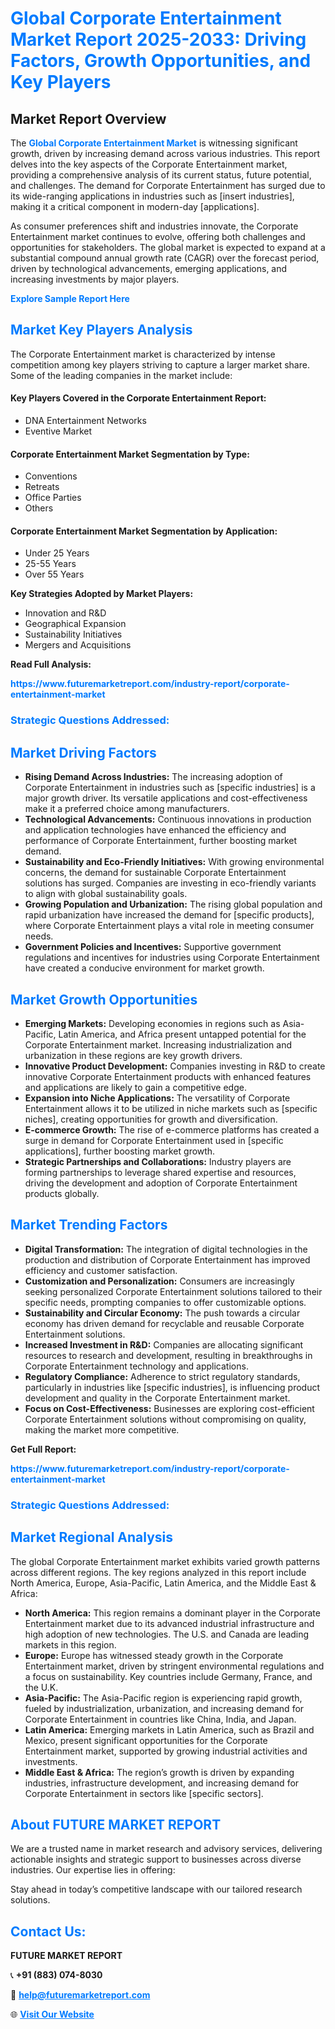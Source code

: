 <h1 style="color: #007BFF;">Global Corporate Entertainment Market Report 2025-2033: Driving Factors, Growth Opportunities, and Key Players</h1>

<section id="overview">
<h2>Market Report Overview</h2>
<p>The <a href="https://www.futuremarketreport.com/industry-report/corporate-entertainment-market" style="color: #007BFF; text-decoration: none;"><strong>Global Corporate Entertainment Market</strong></a> is witnessing significant growth, driven by increasing demand across various industries. This report delves into the key aspects of the Corporate Entertainment market, providing a comprehensive analysis of its current status, future potential, and challenges. The demand for Corporate Entertainment has surged due to its wide-ranging applications in industries such as [insert industries], making it a critical component in modern-day [applications].</p>
<p>As consumer preferences shift and industries innovate, the Corporate Entertainment market continues to evolve, offering both challenges and opportunities for stakeholders. The global market is expected to expand at a substantial compound annual growth rate (CAGR) over the forecast period, driven by technological advancements, emerging applications, and increasing investments by major players.</p>
</section>

<section id="overview">
<p><a href="https://www.futuremarketreport.com/request-sample/reportId=51250" style="color: #007BFF; text-decoration: none;"><strong>Explore Sample Report Here</strong></a></p>
</section>

<section id="key-players">
<h2 style="color: #007BFF;">Market Key Players Analysis</h2>
<p>The Corporate Entertainment market is characterized by intense competition among key players striving to capture a larger market share. Some of the leading companies in the market include:</p>
<h4>Key Players Covered in the Corporate Entertainment Report:</h4>
<ul><li>DNA Entertainment Networks</li><li>Eventive Market</li></ul>
<h4>Corporate Entertainment Market Segmentation by Type:</h4>
<ul><li>Conventions</li><li>Retreats</li><li>Office Parties</li><li>Others</li></ul>

<h4>Corporate Entertainment Market Segmentation by Application:</h4>
<ul><li>Under 25 Years</li><li>25-55 Years</li><li>Over 55 Years</li></ul>
<p><strong>Key Strategies Adopted by Market Players:</strong></p>
<ul>
<li>Innovation and R&D</li>
<li>Geographical Expansion</li>
<li>Sustainability Initiatives</li>
<li>Mergers and Acquisitions</li>
</ul>
</section>

<section>
<p><strong>Read Full Analysis: </strong></p><a href="https://www.futuremarketreport.com/industry-report/corporate-entertainment-market" style="color: #007BFF; text-decoration: none;"><strong>https://www.futuremarketreport.com/industry-report/corporate-entertainment-market</strong></a>
<h3 style="color: #007BFF;">Strategic Questions Addressed:</h3>
</section>

<section id="driving-factors">
<h2 style="color: #007BFF;">Market Driving Factors</h2>
<ul>
<li><strong>Rising Demand Across Industries:</strong> The increasing adoption of Corporate Entertainment in industries such as [specific industries] is a major growth driver. Its versatile applications and cost-effectiveness make it a preferred choice among manufacturers.</li>
<li><strong>Technological Advancements:</strong> Continuous innovations in production and application technologies have enhanced the efficiency and performance of Corporate Entertainment, further boosting market demand.</li>
<li><strong>Sustainability and Eco-Friendly Initiatives:</strong> With growing environmental concerns, the demand for sustainable Corporate Entertainment solutions has surged. Companies are investing in eco-friendly variants to align with global sustainability goals.</li>
<li><strong>Growing Population and Urbanization:</strong> The rising global population and rapid urbanization have increased the demand for [specific products], where Corporate Entertainment plays a vital role in meeting consumer needs.</li>
<li><strong>Government Policies and Incentives:</strong> Supportive government regulations and incentives for industries using Corporate Entertainment have created a conducive environment for market growth.</li>
</ul>
</section>

<section id="growth-opportunities">
<h2 style="color: #007BFF;">Market Growth Opportunities</h2>
<ul>
<li><strong>Emerging Markets:</strong> Developing economies in regions such as Asia-Pacific, Latin America, and Africa present untapped potential for the Corporate Entertainment market. Increasing industrialization and urbanization in these regions are key growth drivers.</li>
<li><strong>Innovative Product Development:</strong> Companies investing in R&D to create innovative Corporate Entertainment products with enhanced features and applications are likely to gain a competitive edge.</li>
<li><strong>Expansion into Niche Applications:</strong> The versatility of Corporate Entertainment allows it to be utilized in niche markets such as [specific niches], creating opportunities for growth and diversification.</li>
<li><strong>E-commerce Growth:</strong> The rise of e-commerce platforms has created a surge in demand for Corporate Entertainment used in [specific applications], further boosting market growth.</li>
<li><strong>Strategic Partnerships and Collaborations:</strong> Industry players are forming partnerships to leverage shared expertise and resources, driving the development and adoption of Corporate Entertainment products globally.</li>
</ul>
</section>

<section id="trending-factors">
<h2 style="color: #007BFF;">Market Trending Factors</h2>
<ul>
<li><strong>Digital Transformation:</strong> The integration of digital technologies in the production and distribution of Corporate Entertainment has improved efficiency and customer satisfaction.</li>
<li><strong>Customization and Personalization:</strong> Consumers are increasingly seeking personalized Corporate Entertainment solutions tailored to their specific needs, prompting companies to offer customizable options.</li>
<li><strong>Sustainability and Circular Economy:</strong> The push towards a circular economy has driven demand for recyclable and reusable Corporate Entertainment solutions.</li>
<li><strong>Increased Investment in R&D:</strong> Companies are allocating significant resources to research and development, resulting in breakthroughs in Corporate Entertainment technology and applications.</li>
<li><strong>Regulatory Compliance:</strong> Adherence to strict regulatory standards, particularly in industries like [specific industries], is influencing product development and quality in the Corporate Entertainment market.</li>
<li><strong>Focus on Cost-Effectiveness:</strong> Businesses are exploring cost-efficient Corporate Entertainment solutions without compromising on quality, making the market more competitive.</li>
</ul>
</section>

<section>
<p><strong>Get Full Report: </strong></p><a href="https://www.futuremarketreport.com/industry-report/corporate-entertainment-market" style="color: #007BFF; text-decoration: none;"><strong>https://www.futuremarketreport.com/industry-report/corporate-entertainment-market</strong></a>
<h3 style="color: #007BFF;">Strategic Questions Addressed:</h3>
</section>


<section id="regional-analysis">
<h2 style="color: #007BFF;">Market Regional Analysis</h2>
<p>The global Corporate Entertainment market exhibits varied growth patterns across different regions. The key regions analyzed in this report include North America, Europe, Asia-Pacific, Latin America, and the Middle East & Africa:</p>
<ul>
<li><strong>North America:</strong> This region remains a dominant player in the Corporate Entertainment market due to its advanced industrial infrastructure and high adoption of new technologies. The U.S. and Canada are leading markets in this region.</li>
<li><strong>Europe:</strong> Europe has witnessed steady growth in the Corporate Entertainment market, driven by stringent environmental regulations and a focus on sustainability. Key countries include Germany, France, and the U.K.</li>
<li><strong>Asia-Pacific:</strong> The Asia-Pacific region is experiencing rapid growth, fueled by industrialization, urbanization, and increasing demand for Corporate Entertainment in countries like China, India, and Japan.</li>
<li><strong>Latin America:</strong> Emerging markets in Latin America, such as Brazil and Mexico, present significant opportunities for the Corporate Entertainment market, supported by growing industrial activities and investments.</li>
<li><strong>Middle East & Africa:</strong> The region’s growth is driven by expanding industries, infrastructure development, and increasing demand for Corporate Entertainment in sectors like [specific sectors].</li>
</ul>
</section>

<footer>
<h2 style="color: #007BFF;">About FUTURE MARKET REPORT</h2>
<p>We are a trusted name in market research and advisory services, delivering actionable insights and strategic support to businesses across diverse industries. Our expertise lies in offering:</p>

<p>Stay ahead in today’s competitive landscape with our tailored research solutions.</p>

<h2 style="color: #007BFF;">Contact Us:</h2>
<p><strong>FUTURE MARKET REPORT</strong></p>
<p>📞 <strong>+91 (883) 074-8030</strong></p>
<p>📧 <strong><a href="mailto:help@futuremarketreport.com" style="color: #007BFF;">help@futuremarketreport.com</a></strong></p>
<p>🌐 <strong><a href="https://www.futuremarketreport.com/" style="color: #007BFF;">Visit Our Website</a></strong></p>
</footer>
